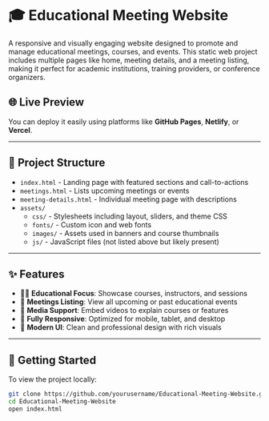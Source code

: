 # 🎓 Educational Meeting Website

A responsive and visually engaging website designed to promote and manage educational meetings, courses, and events. This static web project includes multiple pages like home, meeting details, and a meeting listing, making it perfect for academic institutions, training providers, or conference organizers.

## 🌐 Live Preview
You can deploy it easily using platforms like **GitHub Pages**, **Netlify**, or **Vercel**.

---

## 📁 Project Structure

- `index.html` - Landing page with featured sections and call-to-actions
- `meetings.html` - Lists upcoming meetings or events
- `meeting-details.html` - Individual meeting page with descriptions
- `assets/`
  - `css/` - Stylesheets including layout, sliders, and theme CSS
  - `fonts/` - Custom icon and web fonts
  - `images/` - Assets used in banners and course thumbnails
  - `js/` - JavaScript files (not listed above but likely present)

---

## ✨ Features

- 🧑‍🏫 **Educational Focus**: Showcase courses, instructors, and sessions
- 📅 **Meetings Listing**: View all upcoming or past educational events
- 🎥 **Media Support**: Embed videos to explain courses or features
- 📱 **Fully Responsive**: Optimized for mobile, tablet, and desktop
- 🎨 **Modern UI**: Clean and professional design with rich visuals

---

## 🚀 Getting Started

To view the project locally:

```bash
git clone https://github.com/yourusername/Educational-Meeting-Website.git
cd Educational-Meeting-Website
open index.html  
